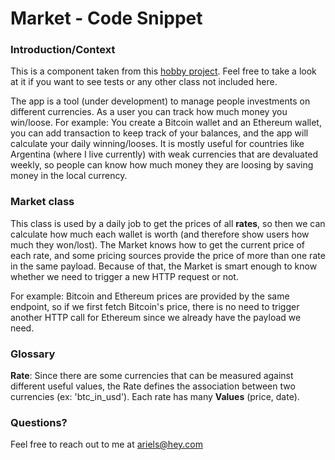 # Market - Code Snippet

### Introduction/Context

This is a component taken from this [hobby project](https://github.com/arielscherman/grownis2). Feel free to take a look at it if you want to see tests or any other class not included here.

The app is a tool (under development) to manage people investments on different currencies. As a user you can track how much money you win/loose.
For example: You create a Bitcoin wallet and an Ethereum wallet, you can add transaction to keep track of your balances, and the app will calculate your daily winning/looses.
It is mostly useful for countries like Argentina (where I live currently) with weak currencies that are devaluated weekly, so people can know how much money they are loosing by saving money in the local currency.

### Market class

This class is used by a daily job to get the prices of all **rates**, so then we can calculate how much each wallet is worth (and therefore show users how much they won/lost).
The Market knows how to get the current price of each rate, and some pricing sources provide the price of more than one rate in the same payload.
Because of that, the Market is smart enough to know whether we need to trigger a new HTTP request or not.

For example: Bitcoin and Ethereum prices are provided by the same endpoint, so if we first fetch Bitcoin's price, there is no need to trigger another HTTP call for Ethereum since we already have the payload we need.

### Glossary

**Rate**: Since there are some currencies that can be measured against different useful values, the Rate defines the association between two currencies (ex: 'btc_in_usd'). Each rate has many __Values__ (price, date).

### Questions?

Feel free to reach out to me at ariels@hey.com
